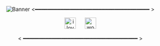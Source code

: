 <div align="center">


![Banner](https://i.pinimg.com/564x/f3/9a/48/f39a4832d2a8ad813f2eb85def1b7e29.jpg)
<━━━━━━━━━━━━━━━━━━━━━━━━━━━━━━━━━━━━ >



<img src="https://media.tenor.com/ciqxq8YRHcYAAAAi/neon-genesis-evangelion-rei-ayanami.gif" alt="i love evangelion" height="30" />
<!-- "margin-right: whatever;" -->
<span>&nbsp;&nbsp;&nbsp;&nbsp;</span>  
<img src="https://cdn.donmai.us/original/60/0b/600bd2c5780aef5781992f0baa4e8fd8.gif" alt="woah dude" height="30" />

< ━━━━━━━━━━━━━━━━━━━━━━━━━━━━━━━━━━━━ >
